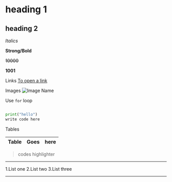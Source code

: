 # heading 1
## heading 2

_Italics_

**Strong/Bold**

~~10000~~

**1001**

Links
[To open a link](www.google.com"GOOGLE")

Images
![Image Name](https://www.theverge.com/tldr/22289657/never-gonna-give-you-up-4k)

Use `for` loop

```python

print("hello")
write code here

```

Tables

|Table|Goes|here|
|---|---|---|

>codes highlighter

---
1.List one
2.List two
3.List three

***



